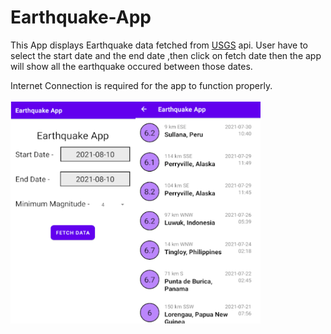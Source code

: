 # Earthquake-App

This App displays Earthquake data fetched from [USGS](https://earthquake.usgs.gov/fdsnws/event/1/) api. User have to select the start date and the end date ,then click on fetch date then the app will show all the earthquake occured between those dates.

Internet Connection is required for the app to function properly.
<br><br>
<img src="https://github.com/arun-kushwaha04/Earthquake-App/blob/main/Screenshot%202021-08-10%20193322.png" height='355px' width='200px' align='left'>
<img src="https://github.com/arun-kushwaha04/Earthquake-App/blob/main/Screenshot%202021-08-10%20193440.png" height='355px' width='200px' align='left'>
